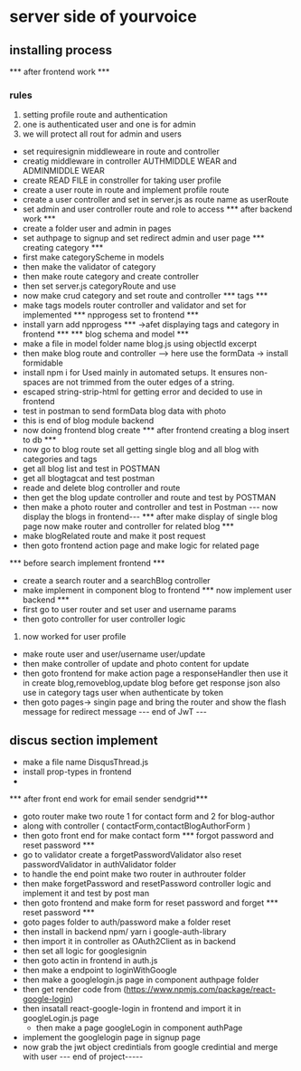 # server side of yourvoice
## installing  process
*** after frontend work ***
### rules
1. setting profile route and authentication
2. one is authenticated user and one is for admin
3. we will protect all rout for admin and users 
- set requiresignin middleweare in route and controller
- creatig middleware in controller AUTHMIDDLE WEAR and ADMINMIDDLE WEAR
- create READ FILE in constroller for taking user profile
- create a user route in route and implement profile route
- create a user controller and set in server.js as route name as userRoute
- set admin and user controller route and role to access
*** after backend work ***
- create a folder user and admin in pages
- set authpage to signup and set redirect admin and user page
*** creating category ***
- first make categoryScheme in models
- then make the validator of category
- then make route category and create controller
- then set server.js categoryRoute and use
- now make crud category and set route and controller 
*** tags ***
- make tags models router controller and validator and set for implemented
*** npprogess set to frontend ***
- install yarn add npprogess
*** ->afet displaying tags and category in frontend ***
*** blog schema and model ***
- make a file in model folder name blog.js using objectId excerpt
- then make blog route and controller --> here use the formData ->  install formidable 
- install npm i  for  Used mainly in automated setups. It ensures non-spaces are not trimmed from the outer edges of a string.
- escaped string-strip-html for getting error and decided to use in frontend
- test in postman to send formData blog data with photo 
- this is end of blog module backend 
- now doing frontend blog create 
*** after frontend creating a blog insert to db ***
- now go to blog route set all getting single blog and all blog  with categories and tags
- get all blog list and test in POSTMAN
- get all blogtagcat and test postman
- reade and delete blog controller and route
- then get the blog update controller and route and test by   POSTMAN
- then make a photo router and controller and test in Postman
--- now display the blogs in frontend---
*** after make display of single blog page now make router and controller for related blog ***
- make blogRelated route and make it post request
- then goto frontend action page and make logic for related page

*** before search implement frontend ***
- create a search router and a searchBlog controller 
- make implement in component blog to frontend
*** now implement user backend ***
- first go to user router and set user and username params 
- then goto controller for user controller logic 
1. now worked for user profile
- make route user and user/username user/update 
- then make controller of update and photo content for update
- then goto frontend for make action page a responseHandler then use it in create blog,removeblog,update blog before get response json
also use in category tags user when authenticate by token
- then goto pages-> singin page and bring the router and show the flash message for redirect message
--- end of JwT ---
## discus section implement
- make a file name DisqusThread.js
- install prop-types in frontend 
- 
*** after front end work for email sender sendgrid***
- goto router make two route 1 for contact form and 2 for blog-author
- along with controller ( contactForm,contactBlogAuthorForm )
- then goto front end for make contact form
*** forgot password and reset password ***
- go to validator create a forgetPasswordValidator 
also reset passwordValidator in authValidator folder
- to handle the end point make two router in authrouter folder
- then make forgetPassword and resetPassword controller logic and implement it and test by post man
- then goto frontend and make form for reset password and forget 
*** reset password ***
- goto pages folder to auth/password make a folder reset 
- then install in backend npm/ yarn  i google-auth-library
- then import it in controller as OAuth2Client as in backend 
- then set all logic for googlesignin
- then goto actin in frontend in auth.js
- then make a endpoint to loginWithGoogle
- then make a googlelogin.js page in component authpage folder
- then get render code from (https://www.npmjs.com/package/react-google-login)
- then insatall react-google-login in frontend and import it in googleLogin.js page 
  - then make a page googleLogin in component authPage 
 - implement the googlelogin page in  signup page 
 - now grab the jwt object credintials from google credintial and merge with user 
--- end of project-----

